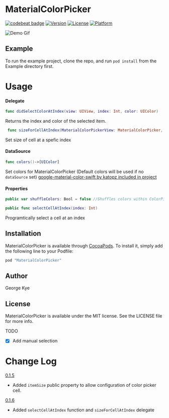 # MaterialColorPicker

[![codebeat badge](https://codebeat.co/badges/2ca55682-c811-43ce-8142-f90d4cf29375)](https://codebeat.co/projects/github-com-gkye-materialcolorpicker)
[![Version](https://img.shields.io/cocoapods/v/MaterialColorPicker.svg?style=flat)](http://cocoapods.org/pods/MaterialColorPicker)
[![License](https://img.shields.io/cocoapods/l/MaterialColorPicker.svg?style=flat)](http://cocoapods.org/pods/MaterialColorPicker)
[![Platform](https://img.shields.io/cocoapods/p/MaterialColorPicker.svg?style=flat)](http://cocoapods.org/pods/MaterialColorPicker)

![Demo Gif](https://rawgit.com/gkye/MaterialColorPicker/master/demo.gif)

## Example

To run the example project, clone the repo, and run `pod install` from the Example directory first.

# Usage

#### Delegate
```swift
func didSelectColorAtIndex(view: UIView, index: Int, color: UIColor)
```
Returns the index and color of the selected item.

```swift
 func sizeForCellAtIndex(MaterialColorPickerView: MaterialColorPicker, index: Int)->CGSize
```
Set size of cell at a spefic index
#### DataSource

```swift
func colors()->[UIColor]
```
Set colors for MaterialColorPicker (Default colors will be used if no `dataSource` set)
<a href="https://github.com/katopz/google-material-color-swift"> google-material-color-swift by katopz included in project </a>

#### Properties
```swift
public var shuffleColors: Bool = false //Shuffles colors within ColorPicker
```
```swift
public func selectCellAtIndex(index: Int)
```
Programtically select a cell at an index

## Installation

MaterialColorPicker is available through [CocoaPods](http://cocoapods.org). To install
it, simply add the following line to your Podfile:

```ruby
pod "MaterialColorPicker"
```

## Author

George Kye

## License

MaterialColorPicker is available under the MIT license. See the LICENSE file for more info.

TODO
- [x] Add manual selection

# Change Log

<a href="https://github.com/gkye/MaterialColorPicker/releases/tag/0.1.4"> 0.1.5 </a> 
- Added `itemSize` public property to allow configuration of color picker cell.

<a href="https://github.com/gkye/MaterialColorPicker/releases/tag/0.1.6">0.1.6 </a>

-  Added `selectCellAtIndex` function and `sizeForCellAtIndex` delegate


